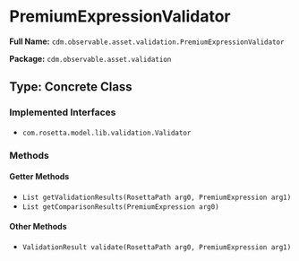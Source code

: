 # PremiumExpressionValidator

**Full Name:** `cdm.observable.asset.validation.PremiumExpressionValidator`

**Package:** `cdm.observable.asset.validation`

## Type: Concrete Class

### Implemented Interfaces

- `com.rosetta.model.lib.validation.Validator`

### Methods

#### Getter Methods

- `List getValidationResults(RosettaPath arg0, PremiumExpression arg1)`
- `List getComparisonResults(PremiumExpression arg0)`

#### Other Methods

- `ValidationResult validate(RosettaPath arg0, PremiumExpression arg1)`

